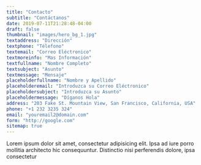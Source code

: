 ```yaml
---
title: "Contacto"
subtitle: "Contáctanos"
date: 2019-07-11T21:28:48-04:00
draft: false
thumbnail: "images/hero_bg_1.jpg"
textaddress: "Dirección"
textphone: "Télefono"
textemail: "Correo Eléctronico"
textmoreinfo: "Mas Información"
textfullname: "Nombre Completo"
textsubject: "Asunto"
textmessage: "Mensaje"
placeholderfullname: "Nombre y Apellido"
placeholderemail: "Introduzca su Correo Eléctronico"
placeholdersubject: "Introduzca su Asunto"
placeholdermessage: "Díganos Hola"
address: "203 Fake St. Mountain View, San Francisco, California, USA"
phone: "+1 232 3235 324"
email: "youremail2@domain.com"
form: "http://google.com"
sitemap: true
---
```

Lorem ipsum dolor sit amet, consectetur adipisicing elit. Ipsa ad iure porro mollitia architecto hic consequuntur. Distinctio nisi perferendis dolore, ipsa consectetur
